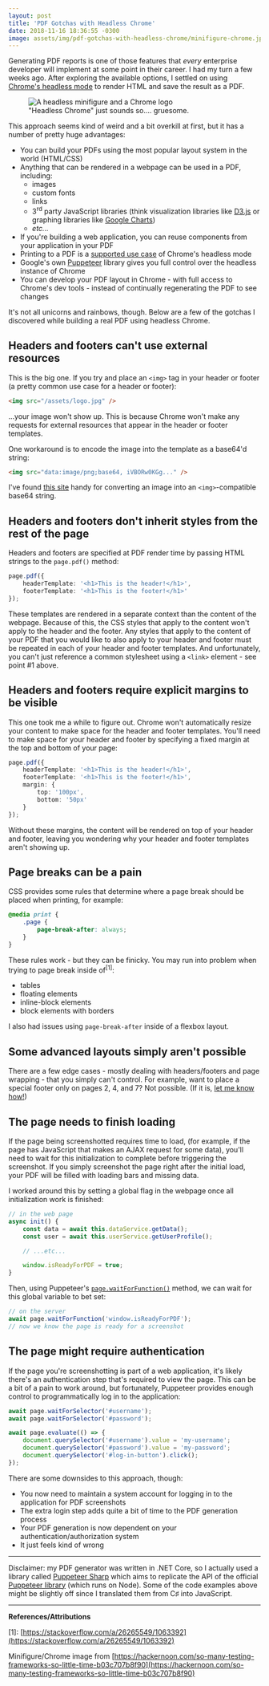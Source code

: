 ```yaml
---
layout: post
title: 'PDF Gotchas with Headless Chrome'
date: 2018-11-16 18:36:55 -0300
image: assets/img/pdf-gotchas-with-headless-chrome/minifigure-chrome.jpg
---
```


Generating PDF reports is one of those features that _every_ enterprise developer will implement at some point in their career. I had my turn a few weeks ago. After exploring the available options, I settled on using [Chrome's headless mode](https://developers.google.com/web/updates/2017/04/headless-chrome) to render HTML and save the result as a PDF.

<figure>
    <img src="{{ 'assets/img/pdf-gotchas-with-headless-chrome/minifigure-chrome.jpg' | relative_url }}" alt="A headless minifigure and a Chrome logo" />
    <figcaption>"Headless Chrome" just sounds so.... gruesome.</figcaption>
</figure>

This approach seems kind of weird and a bit overkill at first, but it has a number of pretty huge advantages:

-   You can build your PDFs using the most popular layout system in the world (HTML/CSS)
-   Anything that can be rendered in a webpage can be used in a PDF, including:
    -   images
    -   custom fonts
    -   links
    -   3<sup>rd</sup> party JavaScript libraries (think visualization libraries like [D3.js](https://d3js.org/) or graphing libraries like [Google Charts](https://developers.google.com/chart/))
    -   _etc..._
-   If you're building a web application, you can reuse components from your application in your PDF
-   Printing to a PDF is a [supported use case](https://developers.google.com/web/updates/2017/04/headless-chrome#create_a_pdf_dom) of Chrome's headless mode
-   Google's own [Puppeteer](https://pptr.dev/) library gives you full control over the headless instance of Chrome
-   You can develop your PDF layout in Chrome - with full access to Chrome's dev tools - instead of continually regenerating the PDF to see changes

It's not all unicorns and rainbows, though. Below are a few of the gotchas I discovered while building a real PDF using headless Chrome.

## Headers and footers can't use external resources

This is the big one. If you try and place an `<img>` tag in your header or footer (a pretty common use case for a header or footer):

```html
<img src="/assets/logo.jpg" />
```

...your image won't show up. This is because Chrome won't make any requests for external resources that appear in the header or footer templates.

One workaround is to encode the image into the template as a base64'd string:

```html
<img src="data:image/png;base64, iVBORw0KGg..." />
```

I've found [this site](https://www.base64-image.de/) handy for converting an image into an `<img>`-compatible base64 string.

## Headers and footers don't inherit styles from the rest of the page

Headers and footers are specified at PDF render time by passing HTML strings to the `page.pdf()` method:

```ts
page.pdf({
    headerTemplate: '<h1>This is the header!</h1>',
    footerTemplate: '<h1>This is the footer!</h1>'
});
```

These templates are rendered in a separate context than the content of the webpage. Because of this, the CSS styles that apply to the content won't apply to the header and the footer. Any styles that apply to the content of your PDF that you would like to also apply to your header and footer must be repeated in each of your header and footer templates. And unfortunately, you can't just reference a common stylesheet using a `<link>` element - see point #1 above.

## Headers and footers require explicit margins to be visible

This one took me a while to figure out. Chrome won't automatically resize your content to make space for the header and footer templates. You'll need to make space for your header and footer by specifying a fixed margin at the top and bottom of your page:

```ts
page.pdf({
    headerTemplate: '<h1>This is the header!</h1>',
    footerTemplate: '<h1>This is the footer!</h1>',
    margin: {
        top: '100px',
        bottom: '50px'
    }
});
```

Without these margins, the content will be rendered on top of your header and footer, leaving you wondering why your header and footer templates aren't showing up.

## Page breaks can be a pain

CSS provides some rules that determine where a page break should be placed when printing, for example:

```css
@media print {
    .page {
        page-break-after: always;
    }
}
```

These rules work - but they can be finicky. You may run into problem when trying to page break inside of<sup>[1]</sup>:

-   tables
-   floating elements
-   inline-block elements
-   block elements with borders

I also had issues using `page-break-after` inside of a flexbox layout.

## Some advanced layouts simply aren't possible

There are a few edge cases - mostly dealing with headers/footers and page wrapping - that you simply can't control.  For example, want to place a special footer only on pages 2, 4, and 7?  Not possible.  (If it is, [let me know how!](mailto:hello@nathanfriend.io))

## The page needs to finish loading

If the page being screenshotted requires time to load, (for example, if the page has JavaScript that makes an AJAX request for some data), you'll need to wait for this initialization to complete before triggering the screenshot.  If you simply screenshot the page right after the initial load, your PDF will be filled with loading bars and missing data.

I worked around this by setting a global flag in the webpage once all initialization work is finished:

```ts
// in the web page
async init() {
    const data = await this.dataService.getData();
    const user = await this.userService.getUserProfile();

    // ...etc...

    window.isReadyForPDF = true;
}
```

Then, using Puppeteer's [`page.waitForFunction()`](https://pptr.dev/#?product=Puppeteer&version=v1.10.0&show=api-pagewaitforfunctionpagefunction-options-args) method, we can wait for this global variable to bet set:

```ts
// on the server
await page.waitForFunction('window.isReadyForPDF');
// now we know the page is ready for a screenshot
```

## The page might require authentication

If the page you're screenshotting is part of a web application, it's likely there's an authentication step that's required to view the page.  This can be a bit of a pain to work around, but fortunately, Puppeteer provides enough control to programmatically log in to the application:

```ts
await page.waitForSelector('#username');
await page.waitForSelector('#password');

await page.evaluate(() => {
    document.querySelector('#username').value = 'my-username';
    document.querySelector('#password').value = 'my-password';
    document.querySelector('#log-in-button').click();
});
```

There are some downsides to this approach, though:

- You now need to maintain a system account for logging in to the application for PDF screenshots
- The extra login step adds quite a bit of time to the PDF generation process
- Your PDF generation is now dependent on your authentication/authorization system
- It just feels kind of wrong

---

Disclaimer: my PDF generator was written in .NET Core, so I actually used a library called [Puppeteer Sharp](https://www.puppeteersharp.com/) which aims to replicate the API of the official [Puppeteer library](https://pptr.dev/) (which runs on Node).  Some of the code examples above might be slightly off since I translated them from C♯ into JavaScript.

---

**References/Attributions**

\[1\]: [https://stackoverflow.com/a/26265549/1063392](https://stackoverflow.com/a/26265549/1063392)

Minifigure/Chrome image from [https://hackernoon.com/so-many-testing-frameworks-so-little-time-b03c707b8f90](https://hackernoon.com/so-many-testing-frameworks-so-little-time-b03c707b8f90)

